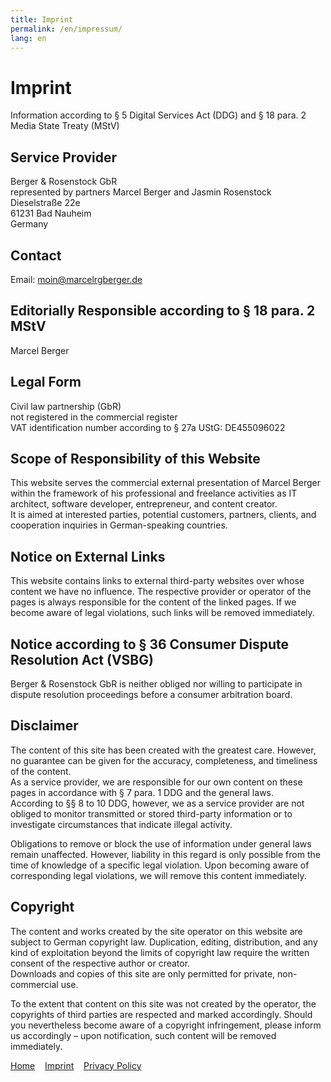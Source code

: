 ```yaml
---
title: Imprint
permalink: /en/impressum/
lang: en
---
```


# Imprint

Information according to § 5 Digital Services Act (DDG) and § 18 para. 2 Media State Treaty (MStV)

## Service Provider
Berger & Rosenstock GbR  
represented by partners Marcel Berger and Jasmin Rosenstock  
Dieselstraße 22e  
61231 Bad Nauheim  
Germany

## Contact
Email: [moin@marcelrgberger.de](mailto:moin@marcelrgberger.de)

## Editorially Responsible according to § 18 para. 2 MStV
Marcel Berger

## Legal Form
Civil law partnership (GbR)  
not registered in the commercial register  
VAT identification number according to § 27a UStG: DE455096022

## Scope of Responsibility of this Website
This website serves the commercial external presentation of Marcel Berger within the framework of his professional and freelance activities as IT architect, software developer, entrepreneur, and content creator.  
It is aimed at interested parties, potential customers, partners, clients, and cooperation inquiries in German-speaking countries.

## Notice on External Links
This website contains links to external third-party websites over whose content we have no influence. The respective provider or operator of the pages is always responsible for the content of the linked pages. If we become aware of legal violations, such links will be removed immediately.

## Notice according to § 36 Consumer Dispute Resolution Act (VSBG)
Berger & Rosenstock GbR is neither obliged nor willing to participate in dispute resolution proceedings before a consumer arbitration board.

## Disclaimer
The content of this site has been created with the greatest care. However, no guarantee can be given for the accuracy, completeness, and timeliness of the content.  
As a service provider, we are responsible for our own content on these pages in accordance with § 7 para. 1 DDG and the general laws.  
According to §§ 8 to 10 DDG, however, we as a service provider are not obliged to monitor transmitted or stored third-party information or to investigate circumstances that indicate illegal activity.

Obligations to remove or block the use of information under general laws remain unaffected. However, liability in this regard is only possible from the time of knowledge of a specific legal violation. Upon becoming aware of corresponding legal violations, we will remove this content immediately.

## Copyright
The content and works created by the site operator on this website are subject to German copyright law. Duplication, editing, distribution, and any kind of exploitation beyond the limits of copyright law require the written consent of the respective author or creator.  
Downloads and copies of this site are only permitted for private, non-commercial use.

To the extent that content on this site was not created by the operator, the copyrights of third parties are respected and marked accordingly. Should you nevertheless become aware of a copyright infringement, please inform us accordingly – upon notification, such content will be removed immediately.

[Home](/en/)&nbsp;&nbsp;&nbsp;&nbsp;[Imprint](/en/impressum/)&nbsp;&nbsp;&nbsp;&nbsp;[Privacy Policy](/en/datenschutz/)
